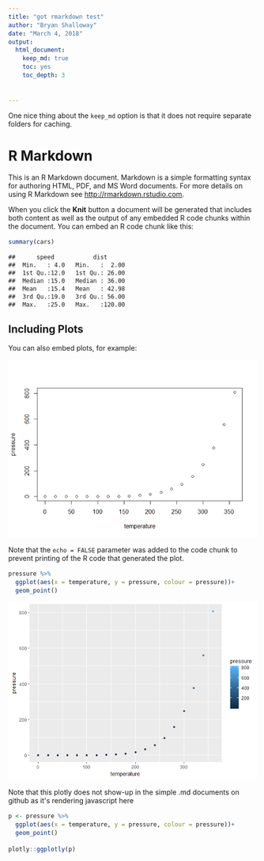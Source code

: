 ```yaml
---
title: "got rmarkdown test"
author: "Bryan Shalloway"
date: "March 4, 2018"
output: 
  html_document:
    keep_md: true
    toc: yes
    toc_depth: 3


---
```


One nice thing about the `keep_md` option is that it does not require separate folders for caching.

# R Markdown

This is an R Markdown document. Markdown is a simple formatting syntax for authoring HTML, PDF, and MS Word documents. For more details on using R Markdown see <http://rmarkdown.rstudio.com>.

When you click the **Knit** button a document will be generated that includes both content as well as the output of any embedded R code chunks within the document. You can embed an R code chunk like this:


```r
summary(cars)
```

```
##      speed           dist       
##  Min.   : 4.0   Min.   :  2.00  
##  1st Qu.:12.0   1st Qu.: 26.00  
##  Median :15.0   Median : 36.00  
##  Mean   :15.4   Mean   : 42.98  
##  3rd Qu.:19.0   3rd Qu.: 56.00  
##  Max.   :25.0   Max.   :120.00
```

## Including Plots

You can also embed plots, for example:

![](rmarkdown_git_test_files/figure-html/pressure-1.png)<!-- -->

Note that the `echo = FALSE` parameter was added to the code chunk to prevent printing of the R code that generated the plot.


```r
pressure %>% 
  ggplot(aes(x = temperature, y = pressure, colour = pressure))+
  geom_point()
```

![](rmarkdown_git_test_files/figure-html/ggglot-1.png)<!-- -->


Note that this plotly does not show-up in the simple .md documents on github as it's rendering javascript here

```r
p <- pressure %>% 
  ggplot(aes(x = temperature, y = pressure, colour = pressure))+
  geom_point()

plotly::ggplotly(p)
```

